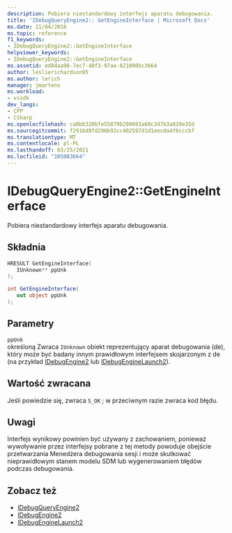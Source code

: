 ```yaml
---
description: Pobiera niestandardowy interfejs aparatu debugowania.
title: 'IDebugQueryEngine2:: GetEngineInterface | Microsoft Docs'
ms.date: 11/04/2016
ms.topic: reference
f1_keywords:
- IDebugQueryEngine2::GetEngineInterface
helpviewer_keywords:
- IDebugQueryEngine2::GetEngineInterface
ms.assetid: ed84aa98-7ec7-48f3-97ae-821090bc3664
author: leslierichardson95
ms.author: lerich
manager: jmartens
ms.workload:
- vssdk
dev_langs:
- CPP
- CSharp
ms.openlocfilehash: ca0bb320bfe55879b290093a60c347b3a820e35d
ms.sourcegitcommit: f2916d8fd296b92cc402597d1d1eecda4f6cccbf
ms.translationtype: MT
ms.contentlocale: pl-PL
ms.lasthandoff: 03/25/2021
ms.locfileid: "105083664"
---
```

# <a name="idebugqueryengine2getengineinterface"></a>IDebugQueryEngine2::GetEngineInterface
Pobiera niestandardowy interfejs aparatu debugowania.

## <a name="syntax"></a>Składnia

```cpp
HRESULT GetEngineInterface( 
   IUnknown** ppUnk
);
```

```csharp
int GetEngineInterface( 
   out object ppUnk
);
```

## <a name="parameters"></a>Parametry
`ppUnk`\
określoną Zwraca `IUnknown` obiekt reprezentujący aparat debugowania (de), który może być badany innym prawidłowym interfejsem skojarzonym z de (na przykład [IDebugEngine2](../../../extensibility/debugger/reference/idebugengine2.md) lub [IDebugEngineLaunch2](../../../extensibility/debugger/reference/idebugenginelaunch2.md)).

## <a name="return-value"></a>Wartość zwracana
 Jeśli powiedzie się, zwraca `S_OK` ; w przeciwnym razie zwraca kod błędu.

## <a name="remarks"></a>Uwagi
 Interfejs wynikowy powinien być używany z zachowaniem, ponieważ wywoływanie przez interfejsy pobrane z tej metody powoduje obejście przetwarzania Menedżera debugowania sesji i może skutkować nieprawidłowym stanem modelu SDM lub wygenerowaniem błędów podczas debugowania.

## <a name="see-also"></a>Zobacz też
- [IDebugQueryEngine2](../../../extensibility/debugger/reference/idebugqueryengine2.md)
- [IDebugEngine2](../../../extensibility/debugger/reference/idebugengine2.md)
- [IDebugEngineLaunch2](../../../extensibility/debugger/reference/idebugenginelaunch2.md)
